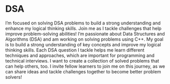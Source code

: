 # DSA
I’m focused on solving DSA problems to build a strong understanding and enhance my logical thinking skills. Join me as I tackle challenges that help improve problem-solving abilities!
I’m passionate about Data Structures and Algorithms (DSA) and am working on solving problems using C++. My goal is to build a strong understanding of key concepts and improve my logical thinking skills. Each DSA question I tackle helps me learn different techniques and approaches, which are important for programming and technical interviews. I want to create a collection of solved problems that can help others, too. I invite fellow learners to join me on this journey, as we can share ideas and tackle challenges together to become better problem solvers!
